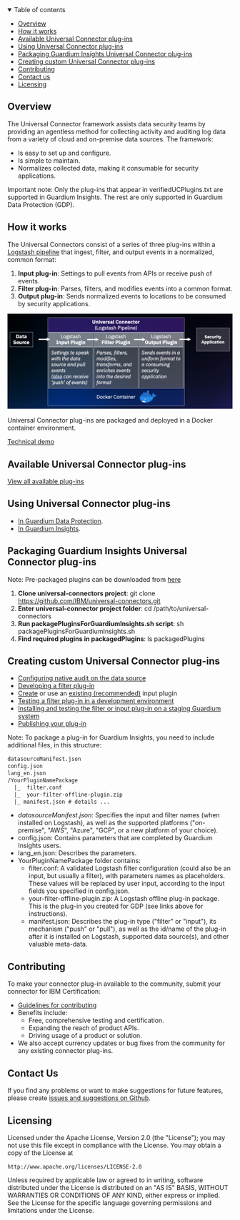 <details open="open">
  <summary>Table of contents</summary>

  - [Overview](#overview)
  - [How it works](#how-it-works)
  - [Available Universal Connector plug-ins](#available-universal-connector-plug-ins)
  - [Using Universal Connector plug-ins](#using-universal-connector-plug-ins)
  - [Packaging Guardium Insights Universal Connector plug-ins](#packaging-guardium-insights-universal-connector-plug-ins)
  - [Creating custom Universal Connector plug-ins](#creating-custom-universal-connector-plug-ins)
  - [Contributing](#contributing)
  - [Contact us](#contact-us)
  - [Licensing](#licensing)

</details>

## Overview

The Universal Connector framework assists data security teams by providing an agentless method for collecting activity and auditing log data from a variety of cloud and on-premise data sources. The framework:
- Is easy to set up and configure.
- Is simple to maintain.
- Normalizes collected data, making it consumable for security applications.

Important note: Only the plug-ins that appear in verifiedUCPlugins.txt are supported in Guardium Insights. The rest are only supported in Guardium Data Protection (GDP).

## How it works
The Universal Connectors consist of a series of three plug-ins within a [Logstash pipeline](https://www.elastic.co/guide/en/logstash/current/pipeline.html) that ingest, filter, and output events in a normalized, common format:

1) **Input plug-in**: Settings to pull events from APIs or receive push of events.
2) **Filter plug-in**: Parses, filters, and modifies events into a common format.
3) **Output plug-in**: Sends normalized events to locations to be consumed by security applications.

![Universal Connector - Logstash pipeline](/docs/images/uc_overview.png)

Universal Connector plug-ins are packaged and deployed in a Docker container environment.

[Technical demo](https://youtu.be/LAYhVoYMb28)

## Available Universal Connector plug-ins

[View all available plug-ins](/docs/available_plugins.md)

## Using Universal Connector plug-ins
- [In Guardium Data Protection](https://www.ibm.com/support/knowledgecenter/SSMPHH_11.3.0/com.ibm.guardium.doc.stap/guc/cfg_overview.html).
- [In Guardium Insights](https://www.ibm.com/docs/en/guardium-insights/3.0.x?topic=connector-configuring-universal).

## Packaging Guardium Insights Universal Connector plug-ins
Note: Pre-packaged plugins can be downloaded from [here](https://github.com/IBM/universal-connectors/releases)
1) **Clone universal-connectors project**: git clone https://github.com/IBM/universal-connectors.git
2) **Enter universal-connector project folder**: cd /path/to/universal-connectors
3) **Run packagePluginsForGuardiumInsights.sh script**: sh packagePluginsForGuardiumInsights.sh
4) **Find required plugins in packagedPlugins**: ls packagedPlugins

## Creating custom Universal Connector plug-ins
- [Configuring native audit on the data source](https://www.ibm.com/support/knowledgecenter/SSMPHH_11.3.0/com.ibm.guardium.doc.stap/guc/cfg_native_audit_data_source.html)
- [Developing a filter plug-in](https://www.ibm.com/support/knowledgecenter/SSMPHH_11.3.0/com.ibm.guardium.doc.stap/guc/develop_filter_plugin.html)
- [Create](https://www.elastic.co/guide/en/logstash/current/input-new-plugin.html) or use an [existing (recommended)](https://www.elastic.co/guide/en/logstash/current/input-plugins.html) input plugin
- [Testing a filter plug-in in a development environment](https://www.ibm.com/support/knowledgecenter/SSMPHH_11.3.0/com.ibm.guardium.doc.stap/guc/test_filter_dev_env.html)
- [Installing and testing the filter or input plug-in on a staging Guardium system](https://www.ibm.com/support/knowledgecenter/SSMPHH_11.3.0/com.ibm.guardium.doc.stap/guc/test_filter_guardium.html)
- [Publishing your plug-in](https://www.ibm.com/support/knowledgecenter/SSMPHH_11.3.0/com.ibm.guardium.doc.stap/guc/publish_plugin.html)

Note: To package a plug-in for Guardium Insights, you need to include additional files, in this structure: 

    datasourceManifest.json
    config.json
    lang_en.json
    /YourPluginNamePackage
      |_  filter.conf
      |_  your-filter-offline-plugin.zip
      |_ manifest.json # details ...

* _datasourceManifest.json_: Specifies the input and filter names (when installed on Logstash), as well as the supported platforms ("on-premise", "AWS", "Azure", "GCP", or a new platform of your choice).
* config.json: Contains parameters that are completed by Guardium Insights users.
* lang_en.json: Describes the parameters.
* YourPluginNamePackage folder contains:
  * filter.conf: A validated Logstash filter configuration (could also be an input, but usually a filter), with parameters names as placeholders. These values will be replaced by user input, according to the input fields you specified in config.json.
  * your-filter-offline-plugin.zip: A Logstash offline plug-in package. This is the plug-in you created for GDP (see links above for instructions).
  * manifest.json: Describes the plug-in type ("filter" or "input"), its mechanism ("push" or "pull"), as well as the id/name of the plug-in after it is installed on Logstash, supported data source(s), and other valuable meta-data.


## Contributing
To make your connector plug-in available to the community, submit your connector for IBM Certification:
- [Guidelines for contributing](CONTRIBUTING.md)
- Benefits include:
  - Free, comprehensive testing and certification.
  - Expanding the reach of product APIs.
  - Driving usage of a product or solution.
- We also accept currency updates or bug fixes from the community for any existing connector plug-ins.


## Contact Us
If you find any problems or want to make suggestions for future features, please create [issues and suggestions on Github](https://github.com/IBM/universal-connectors/issues).


## Licensing

Licensed under the Apache License, Version 2.0 (the "License");
you may not use this file except in compliance with the License.
You may obtain a copy of the License at

    http://www.apache.org/licenses/LICENSE-2.0

Unless required by applicable law or agreed to in writing, software
distributed under the License is distributed on an "AS IS" BASIS,
WITHOUT WARRANTIES OR CONDITIONS OF ANY KIND, either express or implied.
See the License for the specific language governing permissions and
limitations under the License.
